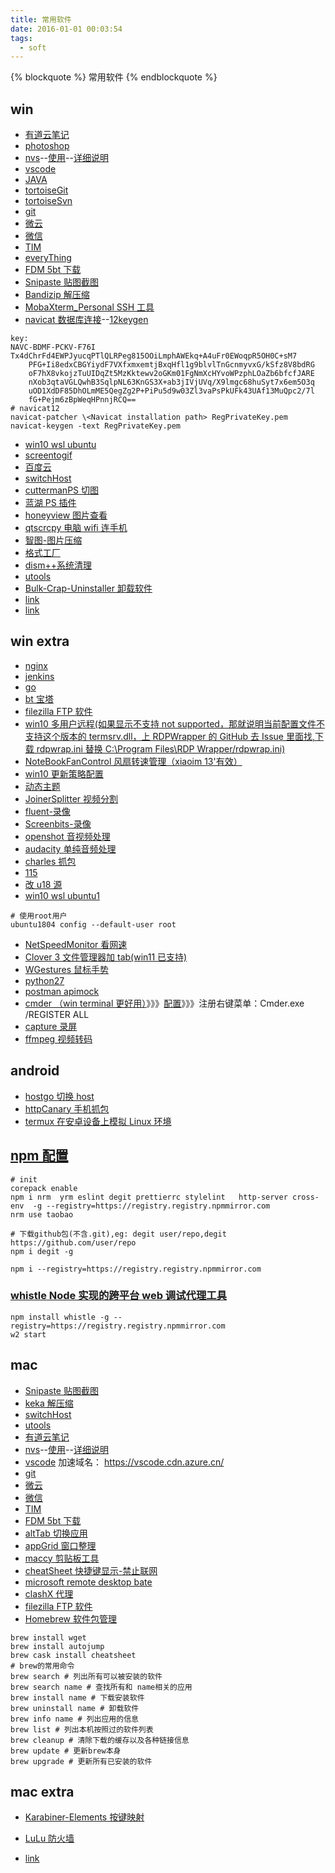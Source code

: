 ```yaml
---
title: 常用软件
date: 2016-01-01 00:03:54
tags:
  - soft
---
```


{% blockquote %} 常用软件 {% endblockquote %}

<!--more-->

## win

- [有道云笔记](http://note.youdao.com/)
- [photoshop](https://www.adobe.com/cn/downloads.html?promoid=RL89NGY7&mv=other)
- [nvs](https://github.com/jasongin/nvs/tags)--[使用](/myBlog/2021/07/03/%E7%8E%AF%E5%A2%83%E9%85%8D%E7%BD%AE/node/)--[详细说明](https://zhuanlan.zhihu.com/p/369367869)
- [vscode](https://code.visualstudio.com/)
- [JAVA](https://www.java.com/zh_CN/download/)
- [tortoiseGit](https://tortoisegit.org/)
- [tortoiseSvn](https://tortoisesvn.net/)
- [git](https://git-scm.com/downloads)
- [微云](https://www.weiyun.com/download.html)
- [微信](https://pc.weixin.qq.com/)
- [TIM](https://office.qq.com/download.html)
- [everyThing](http://www.voidtools.com/downloads/)
- [FDM 5bt 下载](http://www.freedownloadmanager.org/landing5.htm)
- [Snipaste 贴图截图](https://zh.snipaste.com/)
- [Bandizip 解压缩](https://cn.bandisoft.com/bandizip/)
- [MobaXterm_Personal SSH 工具](https://mobaxterm.mobatek.net/download.html)
- [navicat 数据库连接](https://www.navicat.com.cn/download/direct-download?product=navicat_premium_cs_x64.exe&location=1)--[12keygen](https://github.com/JohnHubcr/navicat-keygen)

```shell
key:
NAVC-BDMF-PCKV-F76I  Tx4dChrFd4EWPJyucqPTlQLRPeg815OOiLmphAWEkq+A4uFr0EWoqpR5OH0C+sM7
    PFG+Ii8edxCBGYiydF7VXfxmxemtjBxqHfl1g9blvlTnGcnmyvxG/kSfz8V8bdRG
    oF7hX8vkojzTuUIDqZt5MzKktewv2oGKm01FgNmXcHYvoWPzphLOaZb6bfcfJARE
    nXob3qtaVGLQwhB3SqlpNL63KnGS3X+ab3jIVjUVq/X9lmgc68huSyt7x6em5O3q
    uOD1XdDF85DhOLmME5QegZg2P+PiPu5d9w03Zl3vaPsPkUFk43UAf13MuQpc2/7l
    fG+Pejm6zBpWeqHPnnjRCQ==
# navicat12
navicat-patcher \<Navicat installation path> RegPrivateKey.pem
navicat-keygen -text RegPrivateKey.pem
```

- [win10 wsl ubuntu](https://zhuanlan.zhihu.com/p/48169950)
- [screentogif](https://www.screentogif.com/downloads.html?l=zh_cn)
- [百度云](https://pan.baidu.com/download)
- [switchHost](https://github.com/oldj/SwitchHosts/releases)
- [cuttermanPS 切图](https://www.cutterman.cn/zh/cutterman)
- [蓝湖 PS 插件](https://lanhuapp.com/ps?comeFrom=%E9%A1%B9%E7%9B%AE%E5%88%97%E8%A1%A8_%E5%8F%B3%E4%B8%8A)
- [honeyview 图片查看](https://www.bandisoft.com/honeyview/)
- [qtscrcpy 电脑 wifi 连手机](https://github.com/barry-ran/QtScrcpy/releases)
- [智图-图片压缩](https://zhitu.isux.us/)
- [格式工厂](http://www.pcfreetime.com/formatfactory/CN/download.html)
- [dism++系统清理](https://github.com/Chuyu-Team/Dism-Multi-language/releases)
- [utools](https://u.tools/)
- [Bulk-Crap-Uninstaller 卸载软件](https://github.com/Klocman/Bulk-Crap-Uninstaller)
- [link](http://note.youdao.com/)
- [link](http://note.youdao.com/)

## win extra

- [nginx](https://nginx.org/en/download.html)
- [jenkins](https://jenkins.io/)
- [go](https://golang.org/dl/)
- [bt 宝塔](https://www.bt.cn/)
- [filezilla FTP 软件](https://filezilla-project.org/)
- [win10 多用户远程(如果显示不支持 not supported，那就说明当前配置文件不支持这个版本的 termsrv.dll，上 RDPWrapper 的 GitHub 去 Issue 里面找,下载 rdpwrap.ini 替换 C:\Program Files\RDP Wrapper/rdpwrap.ini)](https://github.com/stascorp/rdpwrap)
- [NoteBookFanControl 风扇转速管理（xiaoim 13'有效）](https://github.com/hirschmann/nbfc/releases)
- [win10 更新策略配置](https://blog.csdn.net/u012318074/article/details/72026670)
- [动态主题](https://apps.microsoft.com/store/detail/%E5%8A%A8%E6%80%81%E4%B8%BB%E9%A2%98/9NBLGGH1ZBKW?hl=zh-cn)
- [JoinerSplitter 视频分割](https://github.com/Rambalac/JoinerSplitter)
- [fluent-录像](https://apps.microsoft.com/store/detail/fluent-screen-recorder/9MWV79XLFQH7)
- [Screenbits-录像](https://apps.microsoft.com/store/detail/screenbits-screen-recorder/9P65DCKJFTJ3?hl=zh-cn)
- [openshot 音视频处理](https://www.openshot.org/)
- [audacity 单纯音频处理](https://www.audacityteam.org/)
- [charles 抓包](https://www.charlesproxy.com/)
- [115](http://anxia.com/w/dnb115)
- [改 u18 源](https://juejin.im/post/5d5f93156fb9a06b093622a9)
- [win10 wsl ubuntu1](https://zhuanlan.zhihu.com/p/34950508)

```shell
# 使用root用户
ubuntu1804 config --default-user root
```

- [NetSpeedMonitor 看网速](https://github.com/hanyizhao/NetSpeedMonitor)
- [Clover 3 文件管理器加 tab(win11 已支持)](http://cn.ejie.me/)
- [WGestures 鼠标手势](http://www.yingdev.com/projects/wgestures)
- [python27](https://www.python.org/download/releases/2.7/)
- [postman apimock](https://www.getpostman.com/)
- [cmder （win terminal 更好用）](http://cmder.net/)》》》[配置](http://www.jianshu.com/p/7a706c0a3411)》》》注册右键菜单：Cmder.exe /REGISTER ALL
- [capture 录屏](https://github.com/MathewSachin/Captura/releases)
- [ffmpeg 视频转码](https://github.com/BtbN/FFmpeg-Builds/releases)

## android

- [hostgo 切换 host](https://play.google.com/store/apps/details?id=dns.hosts.server.change&hl=zh&gl=US)
- [httpCanary 手机抓包](https://play.google.com/store/apps/details?id=com.guoshi.httpcanary&hl=zh&gl=US)
- [termux 在安卓设备上模拟 Linux 环境](https://termux.com/)

## [npm 配置](/myBlog/2022/04/14/环境配置/node/)

```shell
# init
corepack enable
npm i nrm  yrm eslint degit prettierrc stylelint   http-server cross-env  -g --registry=https://registry.registry.npmmirror.com
nrm use taobao

# 下载github包(不含.git),eg: degit user/repo,degit https://github.com/user/repo
npm i degit -g

npm i --registry=https://registry.registry.npmmirror.com
```

### [whistle Node 实现的跨平台 web 调试代理工具](https://wproxy.org/whistle/)

```shell
npm install whistle -g --registry=https://registry.registry.npmmirror.com
w2 start
```

## mac

- [Snipaste 贴图截图](https://zh.snipaste.com/)
- [keka 解压缩](https://www.keka.io/zh-cn/)
- [switchHost](https://github.com/oldj/SwitchHosts/releases)
- [utools](https://u.tools/)
- [有道云笔记](http://note.youdao.com/)
- [nvs](https://github.com/jasongin/nvs/tags)--[使用](/myBlog/2021/07/03/%E7%8E%AF%E5%A2%83%E9%85%8D%E7%BD%AE/node/)--[详细说明](https://zhuanlan.zhihu.com/p/369367869)
- [vscode](https://code.visualstudio.com/) 加速域名： https://vscode.cdn.azure.cn/
- [git](https://git-scm.com/downloads)
- [微云](https://www.weiyun.com/download.html)
- [微信](https://pc.weixin.qq.com/)
- [TIM](https://office.qq.com/download.html)
- [FDM 5bt 下载](http://www.freedownloadmanager.org/landing5.htm)
- [altTab 切换应用](https://github.com/lwouis/alt-tab-macos)
- [appGrid 窗口整理](https://github.com/mjolnirapp/AppGrid)
- [maccy 剪贴板工具](https://github.com/p0deje/Maccy)
- [cheatSheet 快捷键显示-禁止联网](https://cheatsheet-mac.en.softonic.com/mac?ex=DINS-635.1)
- [microsoft remote desktop bate](https://install.appcenter.ms/orgs/rdmacios-k2vy/apps/microsoft-remote-desktop-for-mac/distribution_groups/all-users-of-microsoft-remote-desktop-for-mac)
- [clashX 代理](https://github.com/yichengchen/clashX)
- [filezilla FTP 软件](https://filezilla-project.org/)
- [Homebrew 软件包管理](https://brew.sh/index_zh-cn)

```shell
brew install wget
brew install autojump
brew cask install cheatsheet
# brew的常用命令
brew search # 列出所有可以被安装的软件
brew search name # 查找所有和 name相关的应用
brew install name # 下载安装软件
brew uninstall name # 卸载软件
brew info name # 列出应用的信息
brew list # 列出本机按照过的软件列表
brew cleanup # 清除下载的缓存以及各种链接信息
brew update # 更新brew本身
brew upgrade # 更新所有已安装的软件
```

## mac extra

- [Karabiner-Elements 按键映射](https://github.com/pqrs-org/Karabiner-Elements)
- [LuLu 防火墙](https://github.com/objective-see/LuLu)

- [link](https://lj4.top/)
